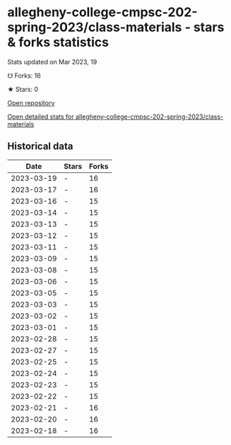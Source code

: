 # allegheny-college-cmpsc-202-spring-2023/class-materials - stars & forks statistics

Stats updated on Mar 2023, 19

☋ Forks: 16

★ Stars: 0

[Open repository](https://github.com/allegheny-college-cmpsc-202-spring-2023/class-materials)

[Open detailed stats for allegheny-college-cmpsc-202-spring-2023/class-materials](https://reviewgithub.com/rep/allegheny-college-cmpsc-202-spring-2023/class-materials)

## Historical data
| Date | Stars | Forks |
|------|-------|-------|
| 2023-03-19 | - | 16 | 
| 2023-03-17 | - | 16 | 
| 2023-03-16 | - | 15 | 
| 2023-03-14 | - | 15 | 
| 2023-03-13 | - | 15 | 
| 2023-03-12 | - | 15 | 
| 2023-03-11 | - | 15 | 
| 2023-03-09 | - | 15 | 
| 2023-03-08 | - | 15 | 
| 2023-03-06 | - | 15 | 
| 2023-03-05 | - | 15 | 
| 2023-03-03 | - | 15 | 
| 2023-03-02 | - | 15 | 
| 2023-03-01 | - | 15 | 
| 2023-02-28 | - | 15 | 
| 2023-02-27 | - | 15 | 
| 2023-02-25 | - | 15 | 
| 2023-02-24 | - | 15 | 
| 2023-02-23 | - | 15 | 
| 2023-02-22 | - | 15 | 
| 2023-02-21 | - | 16 | 
| 2023-02-20 | - | 16 | 
| 2023-02-18 | - | 16 | 

